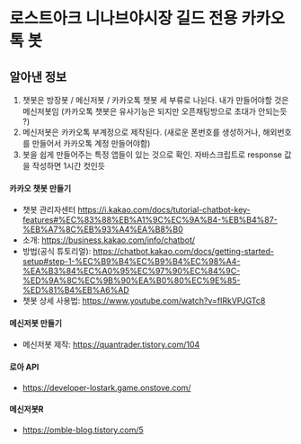 # 로스트아크 니나브야시장 길드 전용 카카오톡 봇

## 알아낸 정보

1. 챗봇은 방장봇 / 메신저봇 / 카카오톡 챗봇 세 부류로 나뉜다. 내가 만들어야할 것은 메신저봇임 (카카오톡 챗봇은 유사기능은 되지만 오픈채팅방으로 초대가 안되는듯 ?)
2. 메신저봇은 카카오톡 부계정으로 제작된다. (새로운 폰번호를 생성하거나, 해외번호를 만들어서 카카오톡 계정 만들어야함)
3. 봇을 쉽게 만들어주는 특정 앱들이 있는 것으로 확인. 자바스크립트로 response 값을 작성하면 1시간 컷인듯

#### 카카오 챗봇 만들기

- 챗봇 관리자센터
  https://i.kakao.com/docs/tutorial-chatbot-key-features#%EC%83%88%EB%A1%9C%EC%9A%B4-%EB%B4%87-%EB%A7%8C%EB%93%A4%EA%B8%B0
- 소개: https://business.kakao.com/info/chatbot/
- 방법(공식 튜토리얼): https://chatbot.kakao.com/docs/getting-started-setup#step-1-%EC%B9%B4%EC%B9%B4%EC%98%A4-%EA%B3%84%EC%A0%95%EC%97%90%EC%84%9C-%ED%9A%8C%EC%9B%90%EA%B0%80%EC%9E%85-%ED%81%B4%EB%A6%AD
- 챗봇 상세 사용법: https://www.youtube.com/watch?v=fIRkVPJGTc8

#### 메신저봇 만들기

- 메신저봇 제작: https://quantrader.tistory.com/104

#### 로아 API

- https://developer-lostark.game.onstove.com/

#### 메신저봇R

- https://omble-blog.tistory.com/5
